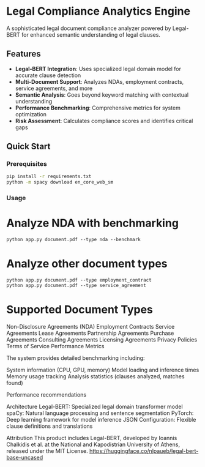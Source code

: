 # Legal Compliance Analytics Engine

A sophisticated legal document compliance analyzer powered by Legal-BERT for enhanced semantic understanding of legal clauses.

## Features

- **Legal-BERT Integration**: Uses specialized legal domain model for accurate clause detection  
- **Multi-Document Support**: Analyzes NDAs, employment contracts, service agreements, and more  
- **Semantic Analysis**: Goes beyond keyword matching with contextual understanding  
- **Performance Benchmarking**: Comprehensive metrics for system optimization  
- **Risk Assessment**: Calculates compliance scores and identifies critical gaps  

## Quick Start

### Prerequisites

```bash
pip install -r requirements.txt
python -m spacy download en_core_web_sm
```

### Usage

# Analyze NDA with benchmarking
```
python app.py document.pdf --type nda --benchmark
```

# Analyze other document types
```
python app.py document.pdf --type employment_contract
python app.py document.pdf --type service_agreement
```

# Supported Document Types
Non-Disclosure Agreements (NDA)
Employment Contracts
Service Agreements
Lease Agreements
Partnership Agreements
Purchase Agreements
Consulting Agreements
Licensing Agreements
Privacy Policies
Terms of Service
Performance Metrics

The system provides detailed benchmarking including:

System information (CPU, GPU, memory)
Model loading and inference times
Memory usage tracking
Analysis statistics (clauses analyzed, matches found)

Performance recommendations

Architecture
Legal-BERT: Specialized legal domain transformer model
spaCy: Natural language processing and sentence segmentation
PyTorch: Deep learning framework for model inference
JSON Configuration: Flexible clause definitions and translations

Attribution
This product includes Legal-BERT, developed by Ioannis Chalkidis et al. at the National and Kapodistrian University of Athens, released under the MIT License.
https://huggingface.co/nlpaueb/legal-bert-base-uncased
